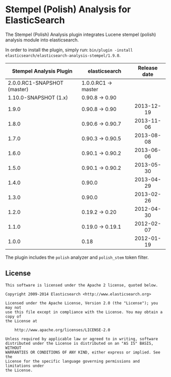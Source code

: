 Stempel (Polish) Analysis for ElasticSearch
==================================

The Stempel (Polish) Analysis plugin integrates Lucene stempel (polish) analysis module into elasticsearch.

In order to install the plugin, simply run: `bin/plugin -install elasticsearch/elasticsearch-analysis-stempel/1.9.0`.

|   Stempel Analysis Plugin  |    elasticsearch    | Release date |
|----------------------------|---------------------|:------------:|
| 2.0.0.RC1-SNAPSHOT (master)| 1.0.0.RC1 -> master |              |
| 1.10.0-SNAPSHOT (1.x)      | 0.90.8 -> 0.90      |              |
| 1.9.0                      | 0.90.8 -> 0.90      |  2013-12-19  |
| 1.8.0                      | 0.90.6 -> 0.90.7    |  2013-11-06  |
| 1.7.0                      | 0.90.3 -> 0.90.5    |  2013-08-08  |
| 1.6.0                      | 0.90.1 -> 0.90.2    |  2013-06-06  |
| 1.5.0                      | 0.90.1 -> 0.90.2    |  2013-05-30  |
| 1.4.0                      | 0.90.0              |  2013-04-29  |
| 1.3.0                      | 0.90.0              |  2013-02-26  |
| 1.2.0                      | 0.19.2 -> 0.20      |  2012-04-30  |
| 1.1.0                      | 0.19.0 -> 0.19.1    |  2012-02-07  |
| 1.0.0                      | 0.18                |  2012-01-19  |

The plugin includes the `polish` analyzer and `polish_stem` token filter.

License
-------

    This software is licensed under the Apache 2 license, quoted below.

    Copyright 2009-2014 Elasticsearch <http://www.elasticsearch.org>

    Licensed under the Apache License, Version 2.0 (the "License"); you may not
    use this file except in compliance with the License. You may obtain a copy of
    the License at

        http://www.apache.org/licenses/LICENSE-2.0

    Unless required by applicable law or agreed to in writing, software
    distributed under the License is distributed on an "AS IS" BASIS, WITHOUT
    WARRANTIES OR CONDITIONS OF ANY KIND, either express or implied. See the
    License for the specific language governing permissions and limitations under
    the License.
